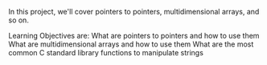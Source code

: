 In this project, we'll cover pointers to pointers, multidimensional arrays, and so on.

Learning Objectives are:
What are pointers to pointers and how to use them
What are multidimensional arrays and how to use them
What are the most common C standard library functions to manipulate strings

